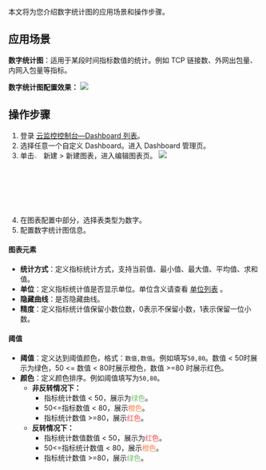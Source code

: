 

本文将为您介绍数字统计图的应用场景和操作步骤。

## 应用场景

**数字统计图**：适用于某段时间指标数值的统计。例如 TCP 链接数、外网出包量、内网入包量等指标。

**数字统计图配置效果：**
![](https://main.qcloudimg.com/raw/b0a1d1c92cd7beb7aeb7a2e3493ed85a.png)

## 操作步骤

1. 登录 [云监控控制台—Dashboard 列表](https://console.cloud.tencent.com/monitor/dashboard2/dashboards)。
2. 选择任意一个自定义 Dashboard。进入 Dashboard 管理页。
3. 单击<img src="https://main.qcloudimg.com/raw/09d4ca5824542316bf485350e4d5f62f.png" width="3%"></img> 新建 > 新建图表，进入编辑图表页。
![](https://qcloudimg.tencent-cloud.cn/raw/c980a574f4e66d15576e6c1665f74fb8.png)
3. 在图表配置中部分，选择表类型为数字。
4. 配置数字统计图信息。


#### 图表元素

- **统计方式**：定义指标统计方式，支持当前值、最小值、最大值、平均值、求和值。
- **单位**：定义指标统计值是否显示单位。单位含义请查看 [单位列表](https://cloud.tencent.com/document/product/248/46762#step1) 。
- **隐藏曲线**：是否隐藏曲线。
- **精度**：定义指标统计值保留小数位数，0表示不保留小数，1表示保留一位小数。

#### 阈值
- **阈值**：定义达到阈值颜色，格式：`数值,数值`。例如填写`50,80`。数值 < 50时展示为绿色，50 <= 数值 < 80时展示橙色，数值 >=80 时展示红色。
- **颜色**：定义颜色排序。例如阈值填写为`50,80`。
	- **非反转情况下：**
		- 指标统计数值 < 50，展示为<font color="#78bd6d">绿色</font>。
		- 50<=指标数值 < 80，展示<font color="#ff7f47">橙色</font>。
		- 指标统计数值 >=80，展示<font color="#f54e4e">红色</font>。
	- **反转情况下：**
		- 指标统计数值数值 < 50，展示为<font color="#f54e4e">红色</font>。
		- 50<=指标统计数值 < 80，展示<font color="#ff7f47">橙色</font>。
		- 指标统计数值 >=80，展示<font color="#78bd6d">绿色</font>。


